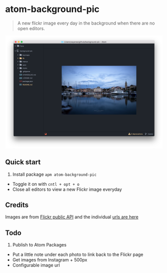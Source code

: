 # atom-background-pic

> A new flickr image every day in the background when there are no open editors.

![A screenshot of your package](img/screenshot.png)

## Quick start

1. Install package `apm atom-background-pic`
- Toggle it on with `cntl + opt + o`
- Close all editors to view a new Flickr image everyday

## Credits

Images are from [Flickr public API](https://api.flickr.com/services/rest/?method=flickr.photos.search&api_key=8162cbed138466b501453381c1ce5bc9&group_id=34427469792%40N01&per_page=31&page=1&format=json&nojsoncallback=1&api_sig=ee4ea61ab9ce363012ef88a85b77a4d1) and the individual [urls are here](lib/pics.coffee)

## Todo

1. Publish to Atom Packages
- Put a little note under each photo to link back to the Flickr page
- Get images from Instagram + 500px
- Configurable image url
